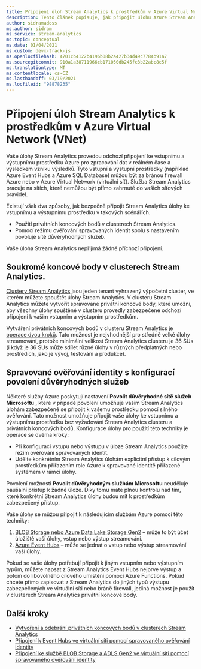 ```yaml
---
title: Připojení úloh Stream Analytics k prostředkům v Azure Virtual Network (VNET)
description: Tento článek popisuje, jak připojit úlohu Azure Stream Analytics k prostředkům, které jsou ve virtuální síti.
author: sidramadoss
ms.author: sidram
ms.service: stream-analytics
ms.topic: conceptual
ms.date: 01/04/2021
ms.custom: devx-track-js
ms.openlocfilehash: 4701cb4122b4196b08b2a427b34d49c7784b91a7
ms.sourcegitcommit: 910a1a38711966cb171050db245fc3b22abc8c5f
ms.translationtype: MT
ms.contentlocale: cs-CZ
ms.lasthandoff: 03/19/2021
ms.locfileid: "98878235"
---
```

# <a name="connect-stream-analytics-jobs-to-resources-in-an-azure-virtual-network-vnet"></a>Připojení úloh Stream Analytics k prostředkům v Azure Virtual Network (VNet)

Vaše úlohy Stream Analytics provedou odchozí připojení ke vstupnímu a výstupnímu prostředku Azure pro zpracování dat v reálném čase a výsledkem vzniku výsledků. Tyto vstupní a výstupní prostředky (například Azure Event Hubs a Azure SQL Database) můžou být za bránou firewall Azure nebo v Azure Virtual Network (virtuální síť). Služba Stream Analytics pracuje na sítích, které nemůžou být přímo zahrnuté do vašich síťových pravidel.

Existují však dva způsoby, jak bezpečně připojit Stream Analytics úlohy ke vstupnímu a výstupnímu prostředku v takových scénářích.
* Použití privátních koncových bodů v clusterech Stream Analytics.
* Pomocí režimu ověřování spravovaných identit spolu s nastavením povoluje sítě důvěryhodných služeb.

Vaše úloha Stream Analytics nepřijímá žádné příchozí připojení.

## <a name="private-endpoints-in-stream-analytics-clusters"></a>Soukromé koncové body v clusterech Stream Analytics.
[Clustery Stream Analytics](./cluster-overview.md) jsou jeden tenant vyhrazený výpočetní cluster, ve kterém můžete spouštět úlohy Stream Analytics. V clusteru Stream Analytics můžete vytvořit spravované privátní koncové body, které umožní, aby všechny úlohy spuštěné v clusteru provedly zabezpečené odchozí připojení k vašim vstupním a výstupním prostředkům.

Vytváření privátních koncových bodů v clusteru Stream Analytics je [operace dvou kroků](./private-endpoints.md). Tato možnost je nejvhodnější pro středně velké úlohy streamování, protože minimální velikost Stream Analytics clusteru je 36 SUs (i když je 36 SUs může sdílet různé úlohy v různých předplatných nebo prostředích, jako je vývoj, testování a produkce).

## <a name="managed-identity-authentication-with-allow-trusted-services-configuration"></a>Spravované ověřování identity s konfigurací povolení důvěryhodných služeb
Některé služby Azure poskytují nastavení **Povolit důvěryhodné sítě služeb Microsoftu** , které v případě povolení umožňuje vašim Stream Analytics úlohám zabezpečeně se připojit k vašemu prostředku pomocí silného ověřování. Tato možnost umožňuje připojit vaše úlohy ke vstupnímu a výstupnímu prostředku bez vyžadování Stream Analytics clusteru a privátních koncových bodů. Konfigurace úlohy pro použití této techniky je operace se dvěma kroky:
* Při konfiguraci vstupu nebo výstupu v úloze Stream Analytics použijte režim ověřování spravovaných identit.
* Udělte konkrétním Stream Analytics úlohám explicitní přístup k cílovým prostředkům přiřazením role Azure k spravované identitě přiřazené systémem v rámci úlohy. 

Povolení možnosti **Povolit důvěryhodným službám Microsoftu** neuděluje paušální přístup k žádné úloze. Díky tomu máte plnou kontrolu nad tím, které konkrétní Stream Analytics úlohy budou mít k prostředkům zabezpečený přístup. 

Vaše úlohy se můžou připojit k následujícím službám Azure pomocí této techniky:
1. [BLOB Storage nebo Azure Data Lake Storage Gen2](./blob-output-managed-identity.md) – může to být účet úložiště vaší úlohy, vstup nebo výstup streamování.
2. [Azure Event Hubs](./event-hubs-managed-identity.md) – může se jednat o vstup nebo výstup streamování vaší úlohy.

Pokud se vaše úlohy potřebují připojit k jiným vstupním nebo výstupním typům, můžete napsat z Stream Analytics Event Hubs nejprve výstup a potom do libovolného cílového umístění pomocí Azure Functions. Pokud chcete přímo zapisovat z Stream Analytics do jiných typů výstupu zabezpečených ve virtuální síti nebo bráně firewall, jediná možnost je použít v clusterech Stream Analytics privátní koncové body.

## <a name="next-steps"></a>Další kroky

* [Vytvoření a odebrání privátních koncových bodů v clusterech Stream Analytics](./private-endpoints.md)
* [Připojení k Event Hubs ve virtuální síti pomocí spravovaného ověřování identity](./event-hubs-managed-identity.md)
* [Připojení ke službě BLOB Storage a ADLS Gen2 ve virtuální síti pomocí spravovaného ověřování identity](./blob-output-managed-identity.md)